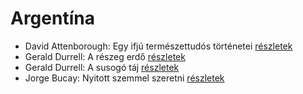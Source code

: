 # Argentína

- David Attenborough: Egy ifjú természettudós történetei [részletek](_details/David%20Attenborough.md#id_1449)
- Gerald Durrell: A részeg erdő [részletek](_details/Gerald%20Durrell.md#id_878)
- Gerald Durrell: A susogó táj [részletek](_details/Gerald%20Durrell.md#id_871)
- Jorge Bucay: Nyitott szemmel szeretni [részletek](_details/Jorge%20Bucay.md#id_385)